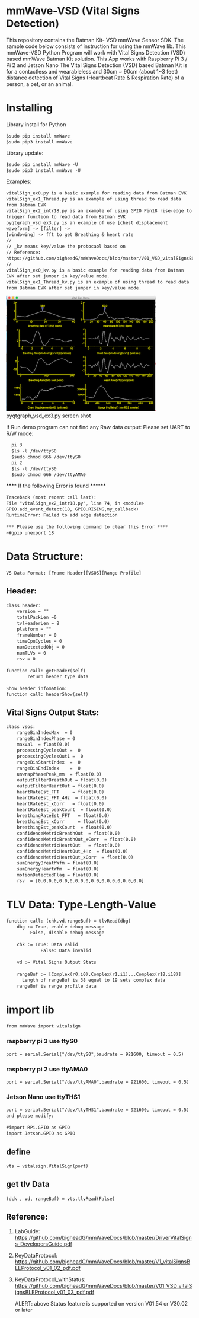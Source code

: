 # mmWave-VSD (Vital Signs Detection)
This repository contains the Batman Kit- VSD mmWave Sensor SDK. 
The sample code below consists of instruction for using the mmWave lib.
This mmWave-VSD Python Program will work with Vital Signs Detection (VSD) based mmWave Batman Kit solution.
This App works with Raspberry Pi 3 / Pi 2 and Jetson Nano
The Vital Signs Detection (VSD) based Batman Kit is for a contactless and wearableless and 30cm ~ 90cm (about 1~3 feet) distance detection of Vital Signs (Heartbeat Rate & Respiration Rate) of a person, a pet, or an animal. 


# Installing

Library install for Python

    $sudo pip install mmWave
    $sudo pip3 install mmWave

Library update:

    $sudo pip install mmWave -U
    $sudo pip3 install mmWave -U

Examples:

    vitalSign_ex0.py is a basic example for reading data from Batman EVK
    vitalSign_ex1_Thread.py is an example of using thread to read data from Batman EVK
    vitalSign_ex2_intr18.py is an example of using GPIO Pin18 rise-edge to trigger function to read data from Batman EVK
    pyqtgraph_vsd_ex3.py is an example of use [chest displacement waveform] -> [filter] -> 
    [windowing] -> fft to get Breathing & heart rate
    //
    // _kv means key/value the protocaol based on
    // Reference: https://github.com/bigheadG/mmWaveDocs/blob/master/V01_VSD_vitalSignsBLEProtocol_v01_03_pdf.pdf
    //
    vitalSign_ex0_kv.py is a basic example for reading data from Batman EVK after set jumper in key/value mode. 
    vitalSign_ex1_Thread_kv.py is an example of using thread to read data from Batman EVK after set jumper in key/value mode. 
   
    
![MainMenu 1](https://github.com/bigheadG/imageDir/blob/master/vitalSignFFT.png)
pyqtgraph_vsd_ex3.py screen shot

If Run demo program can not find any Raw data output:
      Please set UART to R/W mode: 
      
      pi 3
      $ls -l /dev/ttyS0
      $sudo chmod 666 /dev/ttyS0
      pi 2 
      $ls -l /dev/ttyS0
      $sudo chmod 666 /dev/ttyAMA0
      
**** If the following Error is found ******

    Traceback (most recent call last):
    File "vitalSign_ex2_intr18.py", line 74, in <module>
    GPIO.add_event_detect(18, GPIO.RISING,my_callback)
    RuntimeError: Failed to add edge detection

    *** Please use the following command to clear this Error ****
    ~#gpio unexport 18 


# Data Structure:

    VS Data Format: [Frame Header][VSOS][Range Profile]

## Header:
    class header:
	    version = ""
	    totalPackLen =0
	    tvlHeaderLen = 8
	    platform = ""
	    frameNumber = 0
	    timeCpuCycles = 0
	    numDetectedObj = 0
	    numTLVs = 0
	    rsv = 0
	
    function call: getHeader(self)
		    return header type data
		
    Show header infomation:
    function call: headerShow(self)
		

## Vital Signs Output Stats:

    class vsos:
	    rangeBinIndexMax  = 0 
	    rangeBinIndexPhase = 0 
	    maxVal  = float(0.0)
	    processingCyclesOut =  0 
	    processingCyclesOut1 =  0 
	    rangeBinStartIndex  =  0 
	    rangeBinEndIndex    =  0  
	    unwrapPhasePeak_mm  = float(0.0)
	    outputFilterBreathOut = float(0.0)
	    outputFilterHeartOut = float(0.0)
	    heartRateEst_FFT     = float(0.0)
	    heartRateEst_FFT_4Hz  = float(0.0)
	    heartRateEst_xCorr   = float(0.0)
	    heartRateEst_peakCount  = float(0.0)
	    breathingRateEst_FFT   = float(0.0)
	    breathingEst_xCorr     = float(0.0)
	    breathingEst_peakCount  = float(0.0)
	    confidenceMetricBreathOut  = float(0.0)
	    confidenceMetricBreathOut_xCorr  = float(0.0)
	    confidenceMetricHeartOut   = float(0.0)
	    confidenceMetricHeartOut_4Hz  = float(0.0)
	    confidenceMetricHeartOut_xCorr  = float(0.0)
	    sumEnergyBreathWfm = float(0.0)
	    sumEnergyHeartWfm  = float(0.0)
	    motionDetectedFlag = float(0.0)
	    rsv  = [0.0,0.0,0.0,0.0,0.0,0.0,0.0,0.0,0.0,0.0]


# TLV Data: Type-Length-Value
    function call: (chk,vd,rangeBuf) = tlvRead(dbg)
	    dbg := True, enable debug message
	         False, disable debug message
	       
	    chk := True: Data valid
		         False: Data invalid
		   
	    vd := Vital Signs Output Stats
	 
	    rangeBuf := [Complex(r0,i0),Complex(r1,i1)...Complex(r18,i18)]
	      Length of rangeBuf is 38 equal to 19 sets complex data
        rangeBuf is range profile data



# import lib

    from mmWave import vitalsign

  ### raspberry pi 3 use ttyS0
    port = serial.Serial("/dev/ttyS0",baudrate = 921600, timeout = 0.5)

  ### raspberry pi 2 use ttyAMA0
    port = serial.Serial("/dev/ttyAMA0",baudrate = 921600, timeout = 0.5)
    
  ### Jetson Nano use ttyTHS1
	port = serial.Serial("/dev/ttyTHS1",baudrate = 921600, timeout = 0.5)
	and please modify: 
	
	#import RPi.GPIO as GPIO
	import Jetson.GPIO as GPIO

## define 
    vts = vitalsign.VitalSign(port)

## get tlv Data
    (dck , vd, rangeBuf) = vts.tlvRead(False)

## Reference:

1. LabGuide: https://github.com/bigheadG/mmWaveDocs/blob/master/DriverVitalSigns_DevelopersGuide.pdf
2. KeyDataProtocol: https://github.com/bigheadG/mmWaveDocs/blob/master/V1_vitalSignsBLEProtocol_v01_02_pdf.pdf
3. KeyDataProtocol_withStatus: https://github.com/bigheadG/mmWaveDocs/blob/master/V01_VSD_vitalSignsBLEProtocol_v01_03_pdf.pdf
   
   ALERT: above Status feature is supported on version V01.54 or V30.02 or later
